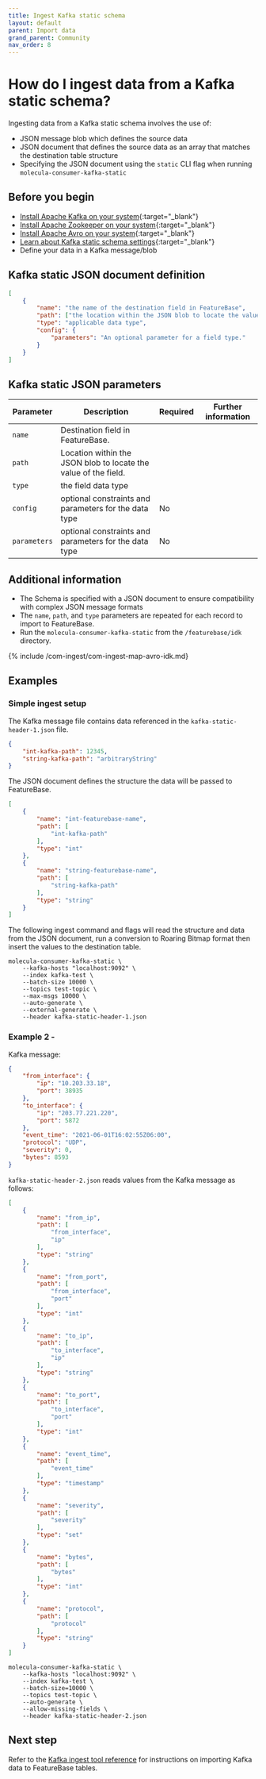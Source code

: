 ```yaml
---
title: Ingest Kafka static schema
layout: default
parent: Import data
grand_parent: Community
nav_order: 8
---
```


# How do I ingest data from a Kafka static schema?

Ingesting data from a Kafka static schema involves the use of:

* JSON message blob which defines the source data
* JSON document that defines the source data as an array that matches the destination table structure
* Specifying the JSON document using the `static` CLI flag when running `molecula-consumer-kafka-static`

## Before you begin

* [Install Apache Kafka on your system](https://kafka.apache.org/downloads){:target="_blank"}
* [Install Apache Zookeeper on your system](https://zookeeper.apache.org/releases.html){:target="_blank"}
* [Install Apache Avro on your system](https://avro.apache.org/project/download/){:target="_blank"}
* [Learn about Kafka static schema settings](https://kafka.apache.org/20/javadoc/org/apache/kafka/connect/data/Schema.html){:target="_blank"}
* Define your data in a Kafka message/blob

## Kafka static JSON document definition

```json
[
	{
		"name": "the name of the destination field in FeatureBase",
		"path": ["the location within the JSON blob to locate the value of this field"],
		"type": "applicable data type",
		"config": {
			"parameters": "An optional parameter for a field type."
		}
	}
]
```

## Kafka static JSON parameters

| Parameter | Description | Required | Further information |
|---|---|---|---|
| `name` | Destination field in FeatureBase. |  |  |
| `path` | Location within the JSON blob to locate the value of the field. |  |  |
| `type` | the field data type |  |  |
| `config` | optional constraints and parameters for the data type | No |  |
| `parameters` | optional constraints and parameters for the data type | No |  |

## Additional information

* The Schema is specified with a JSON document to ensure compatibility with complex JSON message formats
* The `name`, `path`, and `type` parameters are repeated for each record to import to FeatureBase.
* Run the `molecula-consumer-kafka-static` from the `/featurebase/idk` directory.

{% include /com-ingest/com-ingest-map-avro-idk.md}

## Examples

### Simple ingest setup

The Kafka message file contains data referenced in the `kafka-static-header-1.json` file.

```json
{
    "int-kafka-path": 12345,
    "string-kafka-path": "arbitraryString"
}
```

The JSON document defines the structure the data will be passed to FeatureBase.

```json
[
    {
        "name": "int-featurebase-name",
        "path": [
            "int-kafka-path"
        ],
        "type": "int"
    },
    {
        "name": "string-featurebase-name",
        "path": [
            "string-kafka-path"
        ],
        "type": "string"
    }
]
```

The following ingest command and flags will read the structure and data from the JSON document, run a conversion to Roaring Bitmap format then insert the values to the destination table.

```shell
molecula-consumer-kafka-static \
    --kafka-hosts "localhost:9092" \
    --index kafka-test \
    --batch-size 10000 \
    --topics test-topic \
    --max-msgs 10000 \
    --auto-generate \
    --external-generate \
    --header kafka-static-header-1.json
```

### Example 2 -

Kafka message:

```json
{
    "from_interface": {
        "ip": "10.203.33.18",
        "port": 38935
    },
    "to_interface": {
        "ip": "203.77.221.220",
        "port": 5872
    },
    "event_time": "2021-06-01T16:02:55Z06:00",
    "protocol": "UDP",
    "severity": 0,
    "bytes": 8593
}
```

`kafka-static-header-2.json` reads values from the Kafka message as follows:

```json
[
    {
        "name": "from_ip",
        "path": [
            "from_interface",
            "ip"
        ],
        "type": "string"
    },
    {
        "name": "from_port",
        "path": [
            "from_interface",
            "port"
        ],
        "type": "int"
    },
    {
        "name": "to_ip",
        "path": [
            "to_interface",
            "ip"
        ],
        "type": "string"
    },
    {
        "name": "to_port",
        "path": [
            "to_interface",
            "port"
        ],
        "type": "int"
    },
    {
        "name": "event_time",
        "path": [
            "event_time"
        ],
        "type": "timestamp"
    },
    {
        "name": "severity",
        "path": [
            "severity"
        ],
        "type": "set"
    },
    {
        "name": "bytes",
        "path": [
            "bytes"
        ],
        "type": "int"
    },
    {
        "name": "protocol",
        "path": [
            "protocol"
        ],
        "type": "string"
    }
]
```

```shell
molecula-consumer-kafka-static \
    --kafka-hosts "localhost:9092" \
    --index kafka-test \
    --batch-size=10000 \
    --topics test-topic \
    --auto-generate \
    --allow-missing-fields \
    --header kafka-static-header-2.json
```

## Next step

Refer to the [Kafka ingest tool reference](/docs/community/com-ingest/com-ingest-flags-kafka) for instructions on importing Kafka data to FeatureBase tables.
